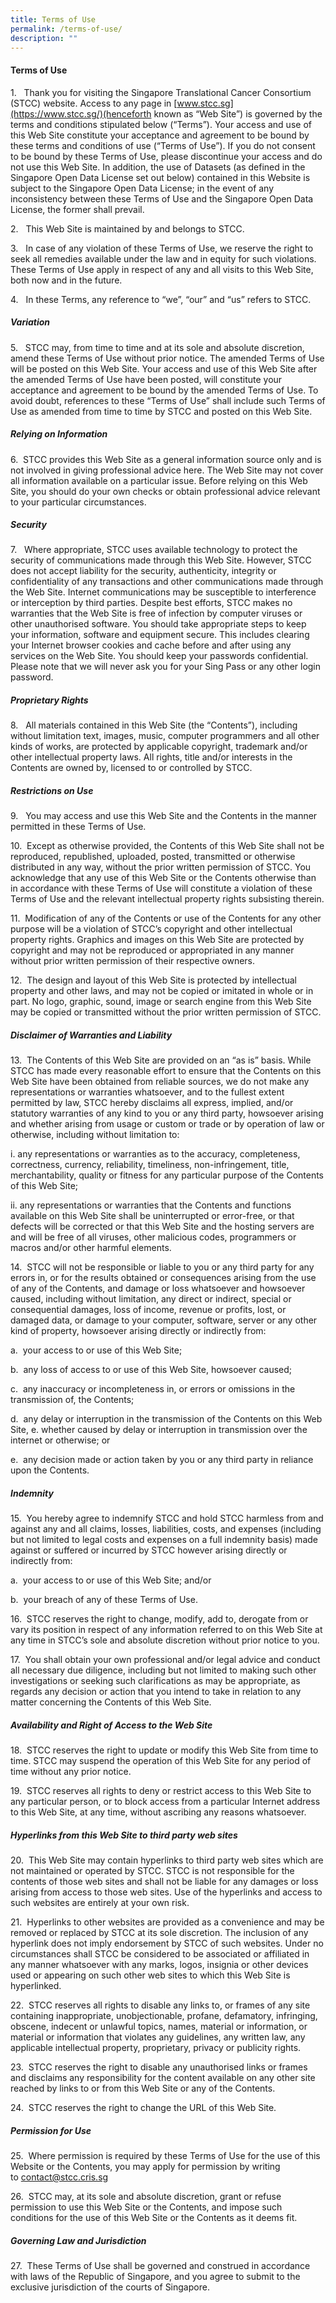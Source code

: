 ```yaml
---
title: Terms of Use
permalink: /terms-of-use/
description: ""
---
```

#### Terms of Use

1.   Thank you for visiting the Singapore Translational Cancer Consortium (STCC) website. Access to any page in [www.stcc.sg](https://www.stcc.sg/)(henceforth known as “Web Site”) is governed by the terms and conditions stipulated below (“Terms”). Your access and use of this Web Site constitute your acceptance and agreement to be bound by these terms and conditions of use (“Terms of Use”). If you do not consent to be bound by these Terms of Use, please discontinue your access and do not use this Web Site. In addition, the use of Datasets (as defined in the Singapore Open Data License set out below) contained in this Website is subject to the Singapore Open Data License; in the event of any inconsistency between these Terms of Use and the Singapore Open Data License, the former shall prevail.

2.   This Web Site is maintained by and belongs to STCC.

3.   In case of any violation of these Terms of Use, we reserve the right to seek all remedies available under the law and in equity for such violations. These Terms of Use apply in respect of any and all visits to this Web Site, both now and in the future.

4.   In these Terms, any reference to “we”, “our” and “us” refers to STCC.

##### **Variation**

5.   STCC may, from time to time and at its sole and absolute discretion, amend these Terms of Use without prior notice. The amended Terms of Use will be posted on this Web Site. Your access and use of this Web Site after the amended Terms of Use have been posted, will constitute your acceptance and agreement to be bound by the amended Terms of Use. To avoid doubt, references to these “Terms of Use” shall include such Terms of Use as amended from time to time by STCC and posted on this Web Site.

##### **Relying on Information**

6.  STCC provides this Web Site as a general information source only and is not involved in giving professional advice here. The Web Site may not cover all information available on a particular issue. Before relying on this Web Site, you should do your own checks or obtain professional advice relevant to your particular circumstances.

##### **Security**

7.   Where appropriate, STCC uses available technology to protect the security of communications made through this Web Site. However, STCC does not accept liability for the security, authenticity, integrity or confidentiality of any transactions and other communications made through the Web Site. Internet communications may be susceptible to interference or interception by third parties. Despite best efforts, STCC makes no warranties that the Web Site is free of infection by computer viruses or other unauthorised software. You should take appropriate steps to keep your information, software and equipment secure. This includes clearing your Internet browser cookies and cache before and after using any services on the Web Site. You should keep your passwords confidential. Please note that we will never ask you for your Sing Pass or any other login password.

##### **Proprietary Rights**

8.   All materials contained in this Web Site (the “Contents”), including without limitation text, images, music, computer programmers and all other kinds of works, are protected by applicable copyright, trademark and/or other intellectual property laws. All rights, title and/or interests in the Contents are owned by, licensed to or controlled by STCC.

##### **Restrictions on Use**

9.   You may access and use this Web Site and the Contents in the manner permitted in these Terms of Use.

10.  Except as otherwise provided, the Contents of this Web Site shall not be reproduced, republished, uploaded, posted, transmitted or otherwise distributed in any way, without the prior written permission of STCC. You acknowledge that any use of this Web Site or the Contents otherwise than in accordance with these Terms of Use will constitute a violation of these Terms of Use and the relevant intellectual property rights subsisting therein.

11.  Modification of any of the Contents or use of the Contents for any other purpose will be a violation of STCC’s copyright and other intellectual property rights. Graphics and images on this Web Site are protected by copyright and may not be reproduced or appropriated in any manner without prior written permission of their respective owners.

12.  The design and layout of this Web Site is protected by intellectual property and other laws, and may not be copied or imitated in whole or in part. No logo, graphic, sound, image or search engine from this Web Site may be copied or transmitted without the prior written permission of STCC.

##### **Disclaimer of Warranties and Liability**

13.  The Contents of this Web Site are provided on an “as is” basis. While STCC has made every reasonable effort to ensure that the Contents on this Web Site have been obtained from reliable sources, we do not make any representations or warranties whatsoever, and to the fullest extent permitted by law, STCC hereby disclaims all express, implied, and/or statutory warranties of any kind to you or any third party, howsoever arising and whether arising from usage or custom or trade or by operation of law or otherwise, including without limitation to:

i. any representations or warranties as to the accuracy, completeness, correctness, currency, reliability, timeliness, non-infringement, title, merchantability, quality or fitness for any particular purpose of the Contents of this Web Site;

ii. any representations or warranties that the Contents and functions available on this Web Site shall be uninterrupted or error-free, or that defects will be corrected or that this Web Site and the hosting servers are and will be free of all viruses, other malicious codes, programmers or macros and/or other harmful elements.

14.  STCC will not be responsible or liable to you or any third party for any errors in, or for the results obtained or consequences arising from the use of any of the Contents, and damage or loss whatsoever and howsoever caused, including without limitation, any direct or indirect, special or consequential damages, loss of income, revenue or profits, lost, or damaged data, or damage to your computer, software, server or any other kind of property, howsoever arising directly or indirectly from:

a.  your access to or use of this Web Site;

b.  any loss of access to or use of this Web Site, howsoever caused;

c.  any inaccuracy or incompleteness in, or errors or omissions in the transmission of, the Contents;

d.  any delay or interruption in the transmission of the Contents on this Web Site, e. whether caused by delay or interruption in transmission over the internet or otherwise; or

e.  any decision made or action taken by you or any third party in reliance upon the Contents.

##### **Indemnity**

15.  You hereby agree to indemnify STCC and hold STCC harmless from and against any and all claims, losses, liabilities, costs, and expenses (including but not limited to legal costs and expenses on a full indemnity basis) made against or suffered or incurred by STCC however arising directly or indirectly from:

a.  your access to or use of this Web Site; and/or

b.  your breach of any of these Terms of Use.

16.  STCC reserves the right to change, modify, add to, derogate from or vary its position in respect of any information referred to on this Web Site at any time in STCC’s sole and absolute discretion without prior notice to you.

17.  You shall obtain your own professional and/or legal advice and conduct all necessary due diligence, including but not limited to making such other investigations or seeking such clarifications as may be appropriate, as regards any decision or action that you intend to take in relation to any matter concerning the Contents of this Web Site.

##### **Availability and Right of Access to the Web Site**

18.  STCC reserves the right to update or modify this Web Site from time to time. STCC may suspend the operation of this Web Site for any period of time without any prior notice.

19.  STCC reserves all rights to deny or restrict access to this Web Site to any particular person, or to block access from a particular Internet address to this Web Site, at any time, without ascribing any reasons whatsoever.

##### **Hyperlinks from this Web Site to third party web sites**

20.  This Web Site may contain hyperlinks to third party web sites which are not maintained or operated by STCC. STCC is not responsible for the contents of those web sites and shall not be liable for any damages or loss arising from access to those web sites. Use of the hyperlinks and access to such websites are entirely at your own risk.

21.  Hyperlinks to other websites are provided as a convenience and may be removed or replaced by STCC at its sole discretion. The inclusion of any hyperlink does not imply endorsement by STCC of such websites. Under no circumstances shall STCC be considered to be associated or affiliated in any manner whatsoever with any marks, logos, insignia or other devices used or appearing on such other web sites to which this Web Site is hyperlinked.

22.  STCC reserves all rights to disable any links to, or frames of any site containing inappropriate, unobjectionable, profane, defamatory, infringing, obscene, indecent or unlawful topics, names, material or information, or material or information that violates any guidelines, any written law, any applicable intellectual property, proprietary, privacy or publicity rights.

23.  STCC reserves the right to disable any unauthorised links or frames and disclaims any responsibility for the content available on any other site reached by links to or from this Web Site or any of the Contents.

24.  STCC reserves the right to change the URL of this Web Site.

##### **Permission for Use**

25.  Where permission is required by these Terms of Use for the use of this Website or the Contents, you may apply for permission by writing to [contact@stcc.cris.sg](mailto:contact@PRECISE.cris.sg)

26.  STCC may, at its sole and absolute discretion, grant or refuse permission to use this Web Site or the Contents, and impose such conditions for the use of this Web Site or the Contents as it deems fit.

##### **Governing Law and Jurisdiction**

27.  These Terms of Use shall be governed and construed in accordance with laws of the Republic of Singapore, and you agree to submit to the exclusive jurisdiction of the courts of Singapore.